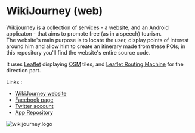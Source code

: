 # WikiJourney (web)
Wikijourney is a collection of services - a [website](http://wikijourney.eu), and an Android applicaton - that aims to promote free (as in a speech) tourism.<br />
The website's main purpose is to locate the user, display points of interest around him and allow him to create an itinerary made from these POIs; in this repository you'll find the website's entire source code.

It uses [Leaflet](http://leafletjs.com/) displaying [OSM](http://www.openstreetmap.org) tiles, and [Leaflet Routing Machine](http://www.liedman.net/leaflet-routing-machine/) for the direction part.

Links :
- [WikiJourney website](http://wikijourney.eu)
- [Facebook page](https://www.facebook.com/WikiJourney)
- [Twitter account](https://twitter.com/WikiJourney)
- [App Repository](https://github.com/WikiJourney/wikijourney_app/)




![wikijourney.logo](http://wikijourneydev.alwaysdata.net/images/design/logo.png)
